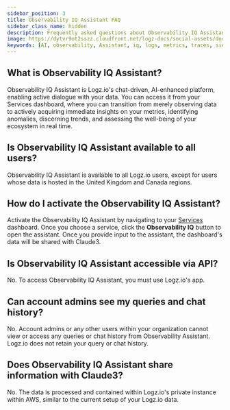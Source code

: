 ```yaml
---
sidebar_position: 3
title: Observability IQ Assistant FAQ
sidebar_class_name: hidden
description: Frequently asked questions about Observability IQ Assistant
image: https://dytvr9ot2sszz.cloudfront.net/logz-docs/social-assets/docs-social.jpg
keywords: [AI, observability, Assistant, iq, logs, metrics, traces, siem, insights, analysis, services, logz.io]
---
```


## What is Observability IQ Assistant?

Observability IQ Assistant is Logz.io's chat-driven, AI-enhanced platform, enabling active dialogue with your data. You can access it from your Services dashboard, where you can transition from merely observing data to actively acquiring immediate insights on your metrics, identifying anomalies, discerning trends, and assessing the well-being of your ecosystem in real time.

## Is Observability IQ Assistant available to all users?

Observability IQ Assistant is available to all Logz.io users, except for users whose data is hosted in the United Kingdom and Canada regions.

## How do I activate the Observability IQ Assistant?

Activate the Observability IQ Assistant by navigating to your [Services](https://app.logz.io/#/dashboard/spm/services/table?start=now-1h&end=now) dashboard. Once you choose a service, click the **Observability IQ** button to open the assistant. Once you provide input to the assistant, the dashboard's data will be shared with Claude3.


## Is Observability IQ Assistant accessible via API?

No. To access Observability IQ Assistant, you must use Logz.io's app.

## Can account admins see my queries and chat history?

No. Account admins or any other users within your organization cannot view or access any queries or chat history from Observability Assistant. Logz.io does not retain your query or chat history. 

## Does Observability IQ Assistant share information with Claude3?

No. The data is processed and contained within Logz.io's private instance within AWS, similar to the current setup of your Logz.io data. 